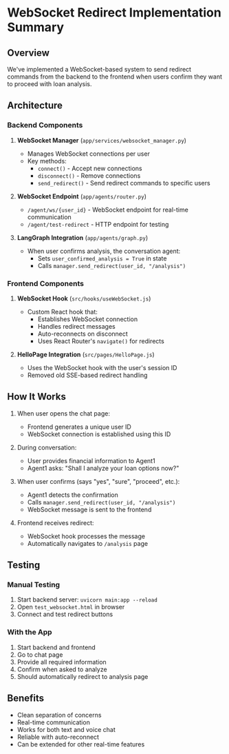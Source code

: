# WebSocket Redirect Implementation Summary

## Overview
We've implemented a WebSocket-based system to send redirect commands from the backend to the frontend when users confirm they want to proceed with loan analysis.

## Architecture

### Backend Components

1. **WebSocket Manager** (`app/services/websocket_manager.py`)
   - Manages WebSocket connections per user
   - Key methods:
     - `connect()` - Accept new connections
     - `disconnect()` - Remove connections
     - `send_redirect()` - Send redirect commands to specific users

2. **WebSocket Endpoint** (`app/agents/router.py`)
   - `/agent/ws/{user_id}` - WebSocket endpoint for real-time communication
   - `/agent/test-redirect` - HTTP endpoint for testing

3. **LangGraph Integration** (`app/agents/graph.py`)
   - When user confirms analysis, the conversation agent:
     - Sets `user_confirmed_analysis = True` in state
     - Calls `manager.send_redirect(user_id, "/analysis")`

### Frontend Components

1. **WebSocket Hook** (`src/hooks/useWebSocket.js`)
   - Custom React hook that:
     - Establishes WebSocket connection
     - Handles redirect messages
     - Auto-reconnects on disconnect
     - Uses React Router's `navigate()` for redirects

2. **HelloPage Integration** (`src/pages/HelloPage.js`)
   - Uses the WebSocket hook with the user's session ID
   - Removed old SSE-based redirect handling

## How It Works

1. When user opens the chat page:
   - Frontend generates a unique user ID
   - WebSocket connection is established using this ID

2. During conversation:
   - User provides financial information to Agent1
   - Agent1 asks: "Shall I analyze your loan options now?"

3. When user confirms (says "yes", "sure", "proceed", etc.):
   - Agent1 detects the confirmation
   - Calls `manager.send_redirect(user_id, "/analysis")`
   - WebSocket message is sent to the frontend

4. Frontend receives redirect:
   - WebSocket hook processes the message
   - Automatically navigates to `/analysis` page

## Testing

### Manual Testing
1. Start backend server: `uvicorn main:app --reload`
2. Open `test_websocket.html` in browser
3. Connect and test redirect buttons

### With the App
1. Start backend and frontend
2. Go to chat page
3. Provide all required information
4. Confirm when asked to analyze
5. Should automatically redirect to analysis page

## Benefits
- Clean separation of concerns
- Real-time communication
- Works for both text and voice chat
- Reliable with auto-reconnect
- Can be extended for other real-time features 